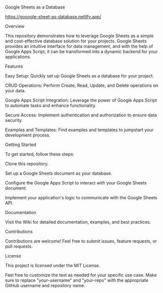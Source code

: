 Google Sheets as a Database

https://gooogle-sheet-as-database.netlify.app/

Overview

This repository demonstrates how to leverage Google Sheets as a simple and cost-effective database solution for your projects. Google Sheets provides an intuitive interface for data management, and with the help of Google Apps Script, it can be transformed into a dynamic backend for your applications.


Features

Easy Setup: Quickly set up Google Sheets as a database for your project.

CRUD Operations: Perform Create, Read, Update, and Delete operations on your data.

Google Apps Script Integration: Leverage the power of Google Apps Script to automate tasks and enhance functionality.

Secure Access: Implement authentication and authorization to ensure data security.

Examples and Templates: Find examples and templates to jumpstart your development process.

Getting Started

To get started, follow these steps:


Clone this repository.

Set up a Google Sheets document as your database.

Configure the Google Apps Script to interact with your Google Sheets document.

Implement your application's logic to communicate with the Google Sheets API.

Documentation

Visit the Wiki for detailed documentation, examples, and best practices.


Contributions

Contributions are welcome! Feel free to submit issues, feature requests, or pull requests.


License

This project is licensed under the MIT License.


Feel free to customize the text as needed for your specific use case. Make sure to replace "your-username" and "your-repo" with the appropriate GitHub username and repository name.

